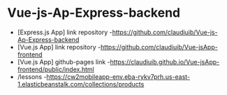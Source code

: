 # Vue-js-Ap-Express-backend




 - [Express.js App]  link repository -https://github.com/claudiuib/Vue-js-Ap-Express-backend
 - [Vue.js App] link repository -https://github.com/claudiuib/Vue-jsApp-frontend
 - [Vue.js App] github-pages link -https://claudiuib.github.io/Vue-jsApp-frontend/public/index.html
 - /lessons -https://cw2mobileapp-env.eba-rykv7prh.us-east-1.elasticbeanstalk.com/collections/products
